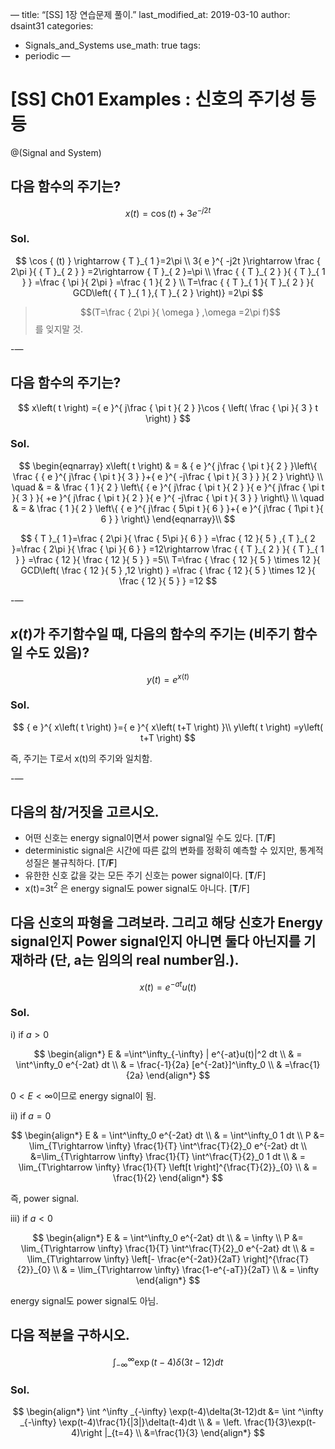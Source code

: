 —
title:  “[SS] 1장 연습문제 풀이.”
last_modified_at:   2019-03-10
author: dsaint31
categories: 
  - Signals_and_Systems
use_math: true
tags: 
  - periodic
—

# [SS] Ch01 Examples : 신호의 주기성 등등

@(Signal and System)

## 다음 함수의 주기는?

$$x\left( t \right) =\cos { (t) } +3{ e }^{ -j2t }$$

### Sol.

$$
\cos { (t) } \rightarrow { T }_{ 1 }=2\pi \\ 
3{ e }^{ -j2t }\rightarrow \frac { 2\pi }{ { T }_{ 2 } } =2\rightarrow { T }_{ 2 }=\pi \\ 
\frac { { T }_{ 2 } }{ { T }_{ 1 } } =\frac { \pi }{ 2\pi } =\frac { 1 }{ 2 } \\ 
T=\frac { { T }_{ 1 }{ T }_{ 2 } }{ GCD\left( { T }_{ 1 },{ T }_{ 2 } \right)} =2\pi
$$

> $$(T=\frac { 2\pi }{ \omega } ,\omega =2\pi f)$$를 잊지말 것.

-—

## 다음 함수의 주기는?

$$
x\left( t \right) ={ e }^{ j\frac { \pi t }{ 2 } }\cos { \left( \frac { \pi }{ 3 } t \right) } 
$$

### Sol.

$$
\begin{eqnarray} 
x\left( t \right) & = & { e }^{ j\frac { \pi t }{ 2 } }\left\{ \frac { { e }^{ j\frac { \pi t }{ 3 } }+{ e }^{ -j\frac { \pi t }{ 3 } } }{ 2 } \right\} \\ 
\quad & = & \frac { 1 }{ 2 } \left\{ { e }^{ j\frac { \pi t }{ 2 } }{ e }^{ j\frac { \pi t }{ 3 } }{ +e }^{ j\frac { \pi t }{ 2 } }{ e }^{ -j\frac { \pi t }{ 3 } } \right\} \\ 
\quad & = & \frac { 1 }{ 2 } \left\{ { e }^{ j\frac { 5\pi t }{ 6 } }+{ e }^{ j\frac { 1\pi t }{ 6 } } \right\} \end{eqnarray}\\ 
$$

$$
{ T }_{ 1 }=\frac { 2\pi }{ \frac { 5\pi }{ 6 } } =\frac { 12 }{ 5 } ,{ T }_{ 2 }=\frac { 2\pi }{ \frac { \pi }{ 6 } } =12\rightarrow \frac { { T }_{ 2 } }{ { T }_{ 1 } } =\frac { 12 }{ \frac { 12 }{ 5 } } =5\\ 
T=\frac { \frac { 12 }{ 5 } \times 12 }{ GCD\left( \frac { 12 }{ 5 } ,12 \right) } =\frac { \frac { 12 }{ 5 } \times 12 }{ \frac { 12 }{ 5 } } =12
$$

-—

## $x(t)$가 주기함수일 때, 다음의 함수의 주기는 (비주기 함수일 수도 있음)?

$$
y\left( t \right) ={ e }^{ x\left( t \right) }
$$

### Sol.

$$
{ e }^{ x\left( t \right) }={ e }^{ x\left( t+T \right) }\\ y\left( t \right) =y\left( t+T \right) 
$$

즉, 주기는 T로서 x(t)의 주기와 일치함.

-—

## 다음의 참/거짓을 고르시오.

* 어떤 신호는 energy signal이면서 power signal일 수도 있다. [T/**F**]
* deterministic signal은 시간에 따른 값의 변화를 정확히 예측할 수 있지만, 통계적 성질은 불규칙하다. [T/**F**]
* 유한한 신호 값을 갖는 모든 주기 신호는 power signal이다. [**T**/F]
* x(t)=3t<sup>2</sup> 은 energy signal도 power signal도 아니다. [**T**/F]

## 다음 신호의 파형을 그려보라. 그리고 해당 신호가 Energy signal인지 Power signal인지 아니면 둘다 아닌지를 기재하라 (단, a는 임의의 real number임.).

$$
x(t)= e^{-at}u(t)
$$

### Sol.

i) if $a>0$

$$
\begin{align*}
E & =\int^\infty_{-\infty} | e^{-at}u(t)|^2 dt \\
 & = \int^\infty_0 e^{-2at} dt \\
 & = \frac{-1}{2a} [e^{-2at}]^\infty_0 \\
 & =\frac{1}{2a}
\end{align*}
$$

$0<E <\infty$이므로 energy signal이 됨.



ii) if $a=0$

$$
\begin{align*}
E & = \int^\infty_0 e^{-2at} dt \\
& = \int^\infty_0 1 dt \\ 
P &=  \lim_{T\rightarrow \infty} \frac{1}{T} \int^\frac{T}{2}_0 e^{-2at} dt \\
&=\lim_{T\rightarrow \infty} \frac{1}{T} \int^\frac{T}{2}_0 1 dt \\
& =   \lim_{T\rightarrow \infty} \frac{1}{T} \left[t \right]^{\frac{T}{2}}_{0} \\
& = \frac{1}{2}
\end{align*}
$$

즉, power signal.

iii) if $a<0$

$$
\begin{align*}
E & = \int^\infty_0 e^{-2at} dt \\
& = \infty \\
P &=  \lim_{T\rightarrow \infty} \frac{1}{T} \int^\frac{T}{2}_0 e^{-2at} dt \\
& =   \lim_{T\rightarrow \infty} \left[- \frac{e^{-2at}}{2aT} \right]^{\frac{T}{2}}_{0} \\
& =   \lim_{T\rightarrow \infty} \frac{1-e^{-aT}}{2aT} \\
& = \infty
\end{align*}
$$

energy signal도 power signal도 아님.

## 다음 적분을 구하시오.

$$
\int ^\infty _{-\infty} \exp(t-4)\delta(3t-12)dt
$$

### Sol.

$$
\begin{align*}
\int ^\infty _{-\infty} \exp(t-4)\delta(3t-12)dt &= \int ^\infty _{-\infty} \exp(t-4)\frac{1}{|3|}\delta(t-4)dt \\
& = \left. \frac{1}{3}\exp(t-4)\right |_{t=4} \\
&=\frac{1}{3}
\end{align*}
$$